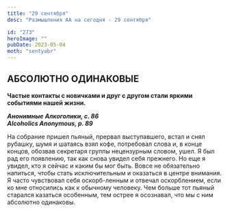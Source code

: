 ```yaml
---
title: "29 сентября"
desc: "Размышления АА на сегодня - 29 сентября"

id: "273"
heroImage: ""
pubDate: 2023-05-04
moth: "sentyabr"
---
```


## АБСОЛЮТНО ОДИНАКОВЫЕ

**Частые контакты с новичками и друг с другом стали яркими событиями нашей
жизни.**

**_Анонимные Алкоголики, с. 86  
Alcoholics Anonymous, p. 89_**

На собрание пришел пьяный, прервал выступавшего, встал и снял рубашку, шумя и
шатаясь взял кофе, потребовал слова и, в конце концов, обозвав секретаря
группы нецензурным словом, ушел. Я был рад его появлению, так как снова увидел
себя прежнего. Но еще я увидел, кто я сейчас и каким бы мог быть. Вовсе не
обязательно напиться, чтобы стать исключительным и оказаться в центре
внимания. Я часто чувствовал себя оскорб-ленным и отвечал оскорблением, если
ко мне относились как к обычному человеку. Чем больше тот пьяный старался
казаться особенным, тем острее я осознавал, что мы с ним абсолютно одинаковы.
